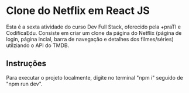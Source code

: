 # Clone do Netflix em React JS

Esta é a sexta atividade do curso Dev Full Stack, oferecido pela +praTI e CodificaEdu. Consiste em criar um clone da página do Netflix (página de login, página incial, barra de navegação e detalhes dos filmes/séries) utilziando o API do TMDB.

## Instruções
Para executar o projeto localmente, digite no terminal "npm i" seguido de "npm run dev".